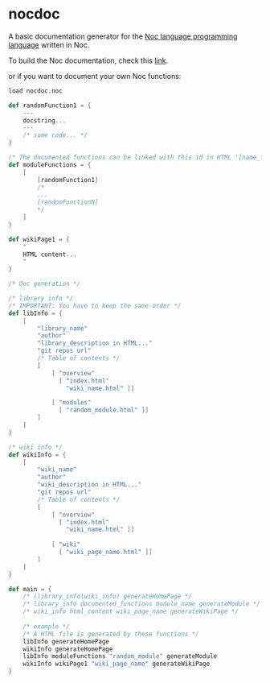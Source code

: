 # nocdoc

A basic documentation generator for the [Noc language programming language](https://github.com/noc-lang/noc) written in Noc.

To build the Noc documentation, check this [link](https://noc-lang.github.io/docs/installation.html#building-the-noc-documentation-only-the-v0100).

or if you want to document your own Noc functions:

```scala
load nocdoc.noc

def randomFunction1 = {
    ---
    docstring...
    ---
    /* some code... */
}

/* The documented functions can be linked with this id in HTML '[name_function]' (ex: "#[randomFunction1]") */
def moduleFunctions = {
    [
        [randomFunction1]
        /*
        ...
        [randomFunctionN]
        */
    ]
}

def wikiPage1 = {
    "
    HTML content...
    "
}

/* Doc generation */

/* library info */
/* IMPORTANT: You have to keep the same order */
def libInfo = {
    [
        "library_name"
        "author"
        "library_description in HTML..."
        "git repos url"
        /* Table of contents */
        [
            [ "overview"
              [ "index.html"
                "wiki_name.html" ]]

            [ "modules"
              [ "random_module.html" ]]
        ]
    ]
}

/* wiki info */
def wikiInfo = {
    [
        "wiki_name"
        "author"
        "wiki_description in HTML..."
        "git repos url"
        /* Table of contents */
        [
            [ "overview"
              [ "index.html"
                "wiki_name.html" ]]
        
            [ "wiki"
              [ "wiki_page_name.html" ]]
        ]
    ]
}

def main = {
    /* (library_info|wiki_info) generateHomePage */
    /* library_info documented_functions module_name generateModule */
    /* wiki_info html_content wiki_page_name generateWikiPage */
    
    /* example */
    /* A HTML file is generated by these functions */
    libInfo generateHomePage
    wikiInfo generateHomePage
    libInfo moduleFunctions "random_module" generateModule
    wikiInfo wikiPage1 "wiki_page_name" generateWikiPage
}
```
